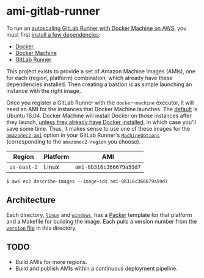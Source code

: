 # ami-gitlab-runner

To run an [autoscaling GitLab Runner with Docker Machine on
AWS](https://docs.gitlab.com/runner/configuration/runner_autoscale_aws),
you must first [install a few
dependencies](https://docs.gitlab.com/runner/configuration/runner_autoscale_aws/#prepare-the-bastion-instance):

- [Docker](https://docs.docker.com/install/linux/docker-ce/ubuntu/#install-using-the-repository)
- [Docker Machine](https://docs.docker.com/machine/install-machine/#install-machine-directly)
- [GitLab Runner](https://docs.gitlab.com/runner/install/linux-repository.html)

This project exists to provide a set of Amazon Machine Images (AMIs), one for
each (region, platform) combination, which already have these dependencies
installed. Then creating a bastion is as simple launching an instance with the
right image.

Once you register a GitLab Runner with the `docker+machine` executor, it will
need an AMI for the instances that Docker Machine launches. The
[default](https://docs.docker.com/machine/drivers/aws/#default-amis) is Ubuntu
16.04. Docker Machine will install Docker on those instances after they
launch, [unless they already have Docker
installed](https://docs.docker.com/machine/reference/provision/), in which
case you'll save some time. Thus, it makes sense to use one of these
images for the
[`amazonec2-ami`](https://docs.docker.com/machine/drivers/aws/#options) option
in your GitLab Runner's
[`MachineOptions`](https://docs.gitlab.com/runner/configuration/advanced-configuration.html#the-runnersmachine-section)
(corresponding to the `amazonec2-region` you choose).

| Region | Platform | AMI |
|--------|----------|-----|
| `us-east-2` | Linux | `ami-0b316c366679a59d7` |

```shell
$ aws ec2 describe-images --image-ids ami-0b316c366679a59d7
```


## Architecture

Each directory, [`linux`](./linux) and [`windows`](./windows), has
a [Packer](https://www.packer.io/) template for that platform and a Makefile
for building the image. Each pulls a version number from the
[`version` file](./version) in this directory.


## TODO

- Build AMIs for more regions.
- Build and publish AMIs within a continuous deployment pipeline.
